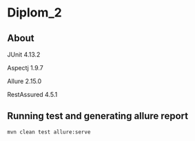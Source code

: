 # Diplom_2

## About

JUnit 4.13.2

Aspectj 1.9.7

Allure 2.15.0

RestAssured 4.5.1

## Running test and generating allure report

```shell
mvn clean test allure:serve
```